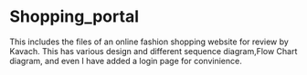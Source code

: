 # Shopping_portal
This includes the files of an online fashion shopping website for review by Kavach. This has various design and different sequence diagram,Flow Chart diagram, and even I have added a login page for convinience.
